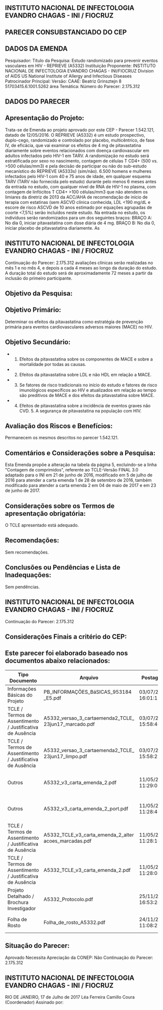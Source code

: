 
## INSTITUTO NACIONAL DE INFECTOLOGIA EVANDRO CHAGAS - INI / FIOCRUZ

## PARECER CONSUBSTANCIADO DO CEP

## DADOS DA EMENDA
Pesquisador:
Título da Pesquisa: Estudo randomizado para prevenir eventos vasculares em HIV - REPRIEVE (A5332)
Instituição Proponente: INSTITUTO NACIONAL DE INFECTOLOGIA EVANDRO CHAGAS - INI/FIOCRUZ Division of AIDS US National Institute of Allergy and Infectious Diseases Patrocinador Principal:
Versão:
CAAE:
Beatriz Grinsztejn
8
51703415.6.1001.5262
área Temática:
Número do Parecer:
2.175.312

## DADOS DO PARECER

## Apresentação do Projeto:
Trata-se de Emenda ao projeto aprovado por este CEP - Parecer 1.542.121, datado de 12/05/2016.
O REPRIEVE (A5332) é um estudo prospectivo, duplo-cego, randomizado e controlado por placebo, multicêntrico, de fase IV, de eficácia, que vai examinar os efeitos de 4 mg de pitavastatina diariamente sobre eventos relacionados com doença cardiovascular em adultos infectados pelo HIV-1 em TARV. A randomização no estudo será estratificada por sexo no nascimento, contagem de células T CD4+ (500 vs. &gt;500 células/mm3) e pela decisão de participar ou não do sub-estudo mecanístico do REPRIEVE (A5333s) (sim/não). 6.500 homens e mulheres infectados pelo HIV-1 com 40 e 75 anos de idade, em qualquer esquema TARV (TARV não fornecida pelo estudo) durante pelo menos 6 meses antes da entrada no estudo, com qualquer nível de RNA de HIV-1 no plasma, com contagem de linfócitos T CD4+ &gt;100 células/mm3 que não atendem os limiares da diretriz de 2013 da ACC/AHA de recomendação de início de terapia com estatinas (sem ASCVD clínica conhecida, LDL &lt;190 mg/dL e escore de risco ASCVD de 10 anos estimado por equações agrupadas de coorte &lt;7,5%) serão incluídos neste estudo. Na entrada no estudo, os indivíduos serão randomizados para um dos seguintes braços: BRAÇO A: No dia 0, iniciar pitavastatina com dose diária de 4 mg. BRAÇO B:  No dia 0, iniciar placebo de pitavastatina diariamente. As

## INSTITUTO NACIONAL DE INFECTOLOGIA EVANDRO CHAGAS - INI / FIOCRUZ

Continuação do Parecer: 2.175.312
avaliações clínicas serão realizadas no mês 1 e no mês 4, e depois a cada 4 meses ao longo da duração do estudo. A duração total do estudo será de aproximadamente 72 meses a partir da inclusão do primeiro participante.

## Objetivo da Pesquisa:

## Objetivo Primário:
Determinar os efeitos da pitavastatina como estratégia de prevenção primária para eventos cardiovasculares adversos maiores (MACE) no HIV.

## Objetivo Secundário:
- 1. Efeitos da pitavastatina sobre os componentes de MACE e sobre a mortalidade por todas as causas.
- 2. Efeitos da pitavastatina sobre LDL e não HDL em relação a MACE.
- 3. Se fatores de risco tradicionais no início do estudo e fatores de risco imunológicos específicos ao HIV e atualizados em relação ao tempo são preditivos de MACE e dos efeitos da pitavastatina sobre MACE.
- 4. Efeitos de pitavastatina sobre a incidência de eventos graves não CVD. 5. A segurança de pitavastatina na população com HIV.

## Avaliação dos Riscos e Benefícios:
Permanecem os mesmos descritos no parecer 1.542.121.

## Comentários e Considerações sobre a Pesquisa:
Esta Emenda propõe a alteração na tabela da página 5, excluindo-se a linha "Contagem de comprimidos", referente ao TCLE-Versão FINAL 3.0 adaptado para o INI em 21 de junho de 2016, modificado em 5 de julho de 2016 para atender a carta emenda 1 de 28 de setembro de 2016, também modificado para atender a carta emenda 2 em 04 de maio de 2017 e em 23 de junho de 2017.

## Considerações sobre os Termos de apresentação obrigatória:
O TCLE apresentado está adequado.

## Recomendações:
Sem recomendações.

## Conclusões ou Pendências e Lista de Inadequações:
Sem pendências.

## INSTITUTO NACIONAL DE INFECTOLOGIA EVANDRO CHAGAS - INI / FIOCRUZ
Continuação do Parecer: 2.175.312

## Considerações Finais a critério do CEP:

## Este parecer foi elaborado baseado nos documentos abaixo relacionados:
| Tipo Documento                                            | Arquivo                                               | Postagem            | Autor                             | Situação   |
|-----------------------------------------------------------|-------------------------------------------------------|---------------------|-----------------------------------|------------|
| Informações Básicas do Projeto                            | PB_INFORMAÇÕES_BáSICAS_953184 _E5.pdf                 | 03/07/2017 16:01:12 |                                   | Aceito     |
| TCLE / Termos de Assentimento / Justificativa de Ausência | A5332_versao_3_cartaemenda2_TCLE_ 23jun17_marcado.pdf | 03/07/2017 15:58:40 | JOVANICE SANTANA DE JESUS         | Aceito     |
| TCLE / Termos de Assentimento / Justificativa de Ausência | A5332_versao_3_cartaemenda2_TCLE_ 23jun17_limpo.pdf   | 03/07/2017 15:58:21 | JOVANICE SANTANA DE JESUS         | Aceito     |
| Outros                                                    | A5332_v3_carta_emenda_2.pdf                           | 11/05/2017 11:29:07 | Marcella Feitosa da Silva Barboza | Aceito     |
| Outros                                                    | A5332_v3_carta_emenda_2_port.pdf                      | 11/05/2017 11:28:46 | Marcella Feitosa da Silva Barboza | Aceito     |
| TCLE / Termos de Assentimento / Justificativa de Ausência | A5332_TCLE_v3_carta_emenda_2_alter acoes_marcadas.pdf | 11/05/2017 11:28:16 | Marcella Feitosa da Silva Barboza | Aceito     |
| TCLE / Termos de Assentimento / Justificativa de Ausência | A5332_TCLE_v3_carta_emenda_2.pdf                      | 11/05/2017 11:28:08 | Marcella Feitosa da Silva Barboza | Aceito     |
| Projeto Detalhado / Brochura Investigador                 | A5332_Protocolo.pdf                                   | 25/11/2015 16:53:24 | Beatriz Grinsztejn                | Aceito     |
| Folha de Rosto                                            | Folha_de_rosto_A5332.pdf                              | 24/11/2015 11:08:29 | Carlos Henrique Lustosa           | Aceito     |

## Situação do Parecer:
Aprovado
Necessita Apreciação da CONEP:
Não
Continuação do Parecer: 2.175.312

## INSTITUTO NACIONAL DE INFECTOLOGIA EVANDRO CHAGAS - INI / FIOCRUZ
RIO DE JANEIRO, 17 de Julho de 2017
Léa Ferreira Camillo Coura (Coordenador) Assinado por:
